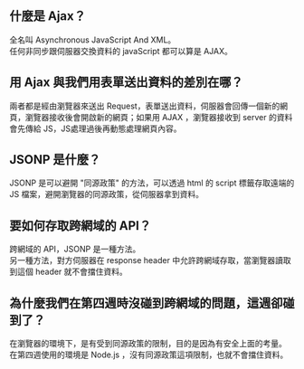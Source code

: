 ## 什麼是 Ajax？
全名叫 Asynchronous JavaScript And XML。<br>
任何非同步跟伺服器交換資料的 javaScript 都可以算是 AJAX。

## 用 Ajax 與我們用表單送出資料的差別在哪？
兩者都是經由瀏覽器來送出 Request，表單送出資料，伺服器會回傳一個新的網頁，瀏覽器接收後會開啟新的網頁；如果用 AJAX ，瀏覽器接收到 server 的資料會先傳給 JS，JS處理過後再動態處理網頁內容。

## JSONP 是什麼？
JSONP 是可以避開 "同源政策" 的方法，可以透過 html 的 script 標籤存取遠端的 JS 檔案，避開瀏覽器的同源政策，從伺服器拿到資料。

## 要如何存取跨網域的 API？
跨網域的 API，JSONP 是一種方法。<br>
另一種方法，對方伺服器在 response header 中允許跨網域存取，當瀏覽器讀取到這個 header 就不會擋住資料。

## 為什麼我們在第四週時沒碰到跨網域的問題，這週卻碰到了？
在瀏覽器的環境下，是有受到同源政策的限制，目的是因為有安全上面的考量。<br>
在第四週使用的環境是 Node.js ，沒有同源政策這項限制，也就不會擋住資料。
